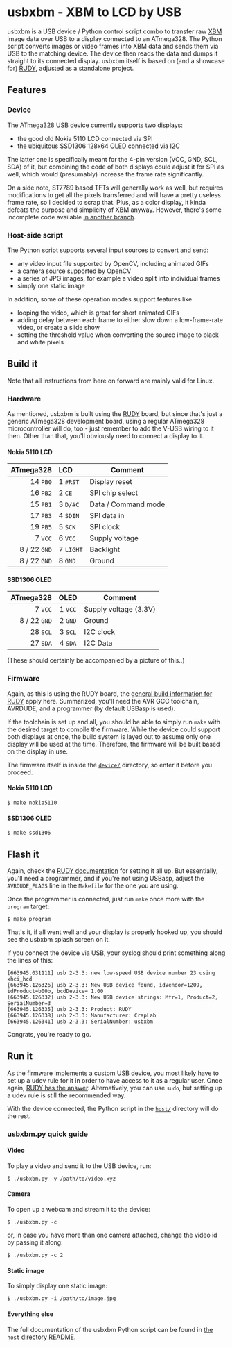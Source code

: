 # usbxbm - XBM to LCD by USB

usbxbm is a USB device / Python control script combo to transfer raw [XBM](https://en.wikipedia.org/wiki/X_BitMap) image data over USB to a display connected to an ATmega328. The Python script converts images or video frames into XBM data and sends them via USB to the matching device. The device then reads the data and dumps it straight to its connected display. usbxbm itself is based on (and a showcase for) [RUDY](https://github.com/sgreg/rudy), adjusted as a standalone project.

## Features

### Device

The ATmega328 USB device currently supports two displays:
- the good old Nokia 5110 LCD connected via SPI
- the ubiquitous SSD1306 128x64 OLED connected via I2C

The latter one is specifically meant for the 4-pin version (VCC, GND, SCL, SDA) of it, but combining the code of both displays could adjust it for SPI as well, which would (presumably) increase the frame rate significantly.

On a side note, ST7789 based TFTs will generally work as well, but requires modifications to get all the pixels transferred and will have a pretty useless frame rate, so I decided to scrap that. Plus, as a color display, it kinda defeats the purpose and simplicity of XBM anyway. However, there's some incomplete code available [in another branch](https://github.com/sgreg/usbxbm/tree/discarded/st7789-tft).

### Host-side script

The Python script supports several input sources to convert and send:
- any video input file supported by OpenCV, including animated GIFs
- a camera source supported by OpenCV
- a series of JPG images, for example a video split into individual frames
- simply one static image

In addition, some of these operation modes support features like
- looping the video, which is great for short animated GIFs
- adding delay between each frame to either slow down a low-frame-rate video, or create a slide show
- setting the threshold value when converting the source image to black and white pixels


## Build it

Note that all instructions from here on forward are mainly valid for Linux.

### Hardware

As mentioned, usbxbm is built using the [RUDY](https://github.com/sgreg/rudy) board, but since that's just a generic ATmega328 development board, using a regular ATmega328 microcontroller will do, too - just remember to add the V-USB wiring to it then. Other than that, you'll obviously need to connect a display to it.


#### Nokia 5110 LCD

| ATmega328 | LCD | Comment |
| ---: | :--- | --- |
| 14 `PB0` | 1 `#RST`| Display reset |
| 16 `PB2`| 2 `CE`| SPI chip select |
| 15 `PB1`| 3 `D/#C`| Data / Command mode |
| 17 `PB3`| 4 `SDIN`| SPI data in |
| 19 `PB5`| 5 `SCK`| SPI clock|
| 7 `VCC`| 6 `VCC`| Supply voltage |
| 8 / 22 `GND`| 7 `LIGHT`| Backlight |
| 8 / 22 `GND`| 8 `GND`| Ground |


#### SSD1306 OLED

| ATmega328 | OLED | Comment |
| ---: | :---: | --- |
| 7 `VCC` | 1 `VCC` | Supply voltage (3.3V) |
| 8 / 22 `GND` | 2 `GND` | Ground |
| 28 `SCL` | 3 `SCL` | I2C clock |
| 27 `SDA` | 4 `SDA` | I2C Data|


(These should certainly be accompanied by a picture of this..)

### Firmware

Again, as this is using the RUDY board, the [general build information for RUDY](https://github.com/sgreg/rudy/tree/master/firmware) apply here. Summarized, you'll need the AVR GCC toolchain, AVRDUDE, and a programmer (by default USBasp is used).

If the toolchain is set up and all, you should be able to simply run `make` with the desired target to compile the firmware. While the device could support both displays at once, the build system is layed out to assume only one display will be used at the time. Therefore, the firmware will be built based on the display in use.

The firmware itself is inside the [`device/`](device/) directory, so enter it before you proceed.

#### Nokia 5110 LCD

```
$ make nokia5110
```

#### SSD1306 OLED

```
$ make ssd1306
```

## Flash it

Again, check the [RUDY documentation](https://github.com/sgreg/rudy/tree/master/firmware) for setting it all up. But essentially, you'll need a programmer, and if you're not using USBasp, adjust the `AVRDUDE_FLAGS` line in the `Makefile` for the one you are using.

Once the programmer is connected, just run `make` once more with the `program` target:
```
$ make program
```

That's it, if all went well and your display is properly hooked up, you should see the usbxbm splash screen on it.

If you connect the device via USB, your syslog should print something along the lines of this:
```
[663945.031111] usb 2-3.3: new low-speed USB device number 23 using xhci_hcd
[663945.126326] usb 2-3.3: New USB device found, idVendor=1209, idProduct=b00b, bcdDevice= 1.00
[663945.126332] usb 2-3.3: New USB device strings: Mfr=1, Product=2, SerialNumber=3
[663945.126335] usb 2-3.3: Product: RUDY
[663945.126338] usb 2-3.3: Manufacturer: CrapLab
[663945.126341] usb 2-3.3: SerialNumber: usbxbm
```

Congrats, you're ready to go.

## Run it

As the firmware implements a custom USB device, you most likely have to set up a udev rule for it in order to have access to it as a regular user. Once again, [RUDY has the answer](https://github.com/sgreg/rudy/tree/master/firmware/v-usb#add-udev-rule). Alternatively, you can use `sudo`, but setting up a udev rule is still the recommended way.

With the device connected, the Python script in the [`host/`](host/) directory will do the rest.

### usbxbm.py quick guide

#### Video

To play a video and send it to the USB device, run:
```
$ ./usbxbm.py -v /path/to/video.xyz
```

#### Camera

To open up a webcam and stream it to the device:
```
$ ./usbxbm.py -c
```
or, in case you have more than one camera attached, change the video id by passing it along:
```
$ ./usbxbm.py -c 2
```

#### Static image

To simply display one static image:
```
$ ./usbxbm.py -i /path/to/image.jpg
```

#### Everything else

The full documentation of the usbxbm Python script can be found in [the `host` directory README](host/).

